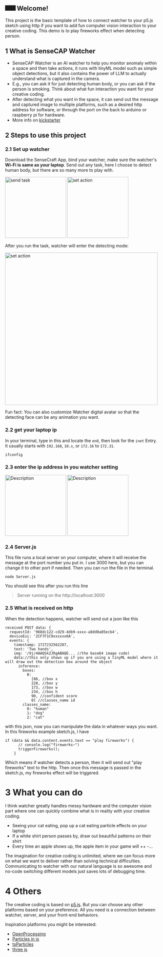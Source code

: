 ## 🎆🎆 Welcome! 
This project is the basic template of how to connect watcher to your p5.js sketch using http if you want to add fun computer vision interaction to your creative coding. This demo is to play fireworks effect when detecting person.

## 1 What is SenseCAP Watcher

- SenseCAP Watcher is an AI watcher to help you monitor anomaly within a space and then take actions, it runs with tinyML model such as simple object detections, but it also contains the power of LLM to actually understand what is captured in the camera. 
- E.g., you can ask it for just detecting human body, or you can ask if the person is smoking. Think about what fun interaction you want for your creative coding.
- After detecting what you want in the space, it can send out the message and captured image to multiple platforms, such as a desired http address for software, or through the port on the back to arduino or raspberry pi for hardware.
- More info on [kickstarter](https://www.kickstarter.com/projects/seeed/sensecap-watcher-open-source-ai-assistant-for-smarter-spaces)

## 2 Steps to use this project
### 2.1 Set up watcher
Download the SenseCraft App, bind your watcher, make sure the watcher's **Wi-Fi is same as your laptop**.
Send out any task, here I choose to detect human body, but there are so many more to play with.

<img src="https://github.com/user-attachments/assets/08587eeb-c9e1-4d4a-98eb-a01bb9962074" alt="send task" width="200"/>
<img src="https://github.com/user-attachments/assets/4d37df27-9586-49ea-8a65-95d29eef19b2" alt="set action" width="200"/>

After you run the task, watcher will enter the detecting mode:

<img src="https://github.com/user-attachments/assets/5c135805-a4fd-45ae-9d55-f20d9fa7fa24" alt="set action" width="500"/>

Fun fact: You can also customize Watcher digital avatar so that the detecting face can be any animation you want.

### 2.2 get your laptop ip
In your terminal, type in this and locate the `en0`, then look for the `inet` Entry. It usually starts with `192.168`, `10.x`, or `172.16` to `172.31`. 
```
ifconfig 
```
### 2.3 enter the ip address in you watcher setting 
<img src="https://github.com/user-attachments/assets/1309f17e-f78e-430b-b932-4cfeb6fac135" alt="Description" width="200"/>
<img src="https://github.com/user-attachments/assets/e27affbe-4f5c-4d59-b4e8-87692f420d3e" alt="Description" width="200"/>

### 2.4 Server.js
This file runs a local server on your computer, where it will receive the message at the port number you put in. I use 3000 here, but you can change it to other port if needed. Then you can run the file in the terminal.
```
node Server.js 
```
You should see this after you run this line
> Server running on the http://localhost:3000

### 2.5 What is received on http
When the detection happens, watcher will send out a json like this
```
received POST data: {
  requestId: '968dc122-cd29-4db9-xxxx-a8dd0a85ecb4',
  deviceEui: '2CF7F1C9xxxxxx6A',
  events: {
    timestamp: 1727232562287,
    text: 'Two hands',
    img: '/9j/4AAQSkZJRgABAQE... //the base64 image code)
    data://this only shows up if you are using a tinyML model where it will draw out the detection box around the object
      inference: 
        boxes:
          0: 
            [86, //box x
            228, //box y
            173, //box w
            234, //box h
            90, //confident score
            0] //classes_name id
        classes_name:
          0: "human"
          1: "dog"
          2: "cat"
```
with this json, now you can manipulate the data in whatever ways you want. In this fireworks example sketch.js, I have 
```
if (data && data.content.events.text == "play fireworks") {
      // console.log("fireworks~")
      triggerFireworks();
    }
```
Which means if watcher detects a person, then it will send out "play fireworks" text to the http. Then once this message is passed in the sketch.js, my fireworks effect will be triggered.

# 3 What you can do
I think watcher greatly handles messy hardware and the computer vision part where one can quickly combine what is in reality with your creative coding.
  - Seeing your cat eating, pop up a cat eating particle effects on your laptop
  - If a white shirt person passes by, draw out beautiful patterns on their shirt
  - Every time an apple shows up, the apple item in your game will ++
  -...

The imagination for creative coding is unlimited, where we can focus more on what we want to deliver rather than solving technical difficulties. Communicating to watcher with our natural language is so awesome and no-code switching different models just saves lots of debugging time. 

# 4 Others
The creative coding is based on [p5.js](https://p5js.org/). But you can choose any other platforms based on your preference. All you need is a connection between watcher, server, and your front-end behaviors. 

Inspiration platforms you might be interested:
- [OpenProcessing](https://openprocessing.org/)
- [Particles in js](https://particles.js.org/)
- [tsParticles](https://codepen.io/collection/DPOage)
- [three js](https://threejs.org/)
